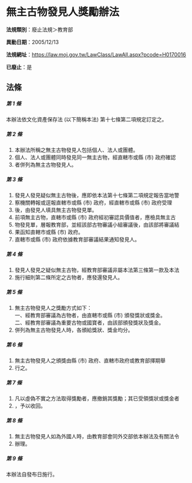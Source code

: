 # 無主古物發見人獎勵辦法

**法規類別**：廢止法規＞教育部

**異動日期**：2005/12/13  

**法規網址**：https://law.moj.gov.tw/LawClass/LawAll.aspx?pcode=H0170016

**已廢止**：是



## 法條
##### 第 1 條
本辦法依文化資產保存法 (以下簡稱本法) 第十七條第二項規定訂定之。

##### 第 2 條
1. 本辦法所稱之無主古物發見人包括個人、法人或團體。
1. 個人、法人或團體同時發見同一無主古物，經直轄市或縣 (市) 政府確認
1. 者併列為無主古物發見人。

##### 第 3 條
1. 發見人發見疑似無主古物後，應即依本法第十七條第二項規定報告當地警
1. 察機關轉報或逕報直轄市或縣 (市) 政府，經直轄市或縣 (市) 政府受理
1. 後，由發見人填具無主古物發見單。
1. 前項無主古物，直轄市或縣 (市) 政府經初審認具價值者，應檢具無主古
1. 物發見單，層報教育部，並經該部古物審議小組審議後，由該部將審議結
1. 果函知直轄市或縣 (市) 政府。
1. 直轄市或縣 (市) 政府依據教育部審議結果通知發見人。

##### 第 4 條
1. 發見人發見之疑似無主古物，經教育部審議非屬本法第三條第一款及本法
1. 施行細則第二條所定之古物者，應發還發見人。

##### 第 5 條
1. 無主古物發見人之獎勵方式如下：  
一、經教育部審議為古物者，由直轄市或縣 (市) 頒發獎狀或獎金。  
二、經教育部審議為重要古物或國寶者，由該部頒發獎狀及獎金。
1. 併列為無主古物發見人時，各頒給獎狀、獎金均分。

##### 第 6 條
1. 無主古物發見人之頒獎由縣 (市) 政府、直轄市政府或教育部擇期舉
1. 行之。

##### 第 7 條
1. 凡以虛偽不實之方法取得獎勵者，應撤銷其獎勵；其已受領獎狀或獎金者
1. ，予以收回。

##### 第 8 條
1. 無主古物發見人如為外國人時，由教育部會同外交部依本辦法及有關法令
1. 辦理。

##### 第 9 條
本辦法自發布日施行。


